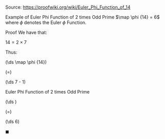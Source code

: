 # 

Source: https://proofwiki.org/wiki/Euler_Phi_Function_of_14

Example of Euler Phi Function of 2 times Odd Prime
$\map \phi {14} = 6$
where $\phi$ denotes the Euler $\phi$ Function.


Proof
We have that:

$14 = 2 \times 7$

Thus:














\(\ds \map \phi {14}\)

\(=\)







\(\ds 7 - 1\)





Euler Phi Function of 2 times Odd Prime














\(\ds \)

\(=\)







\(\ds 6\)









$\blacksquare$





